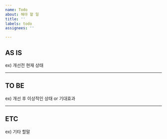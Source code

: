 ```yaml
---
name: Todo
about: 해야 할 일
title: ''
labels: todo
assignees: ''

---
```


## **AS IS**

ex) 개선전 현재 상태

---

## **TO BE**

ex) 개선 후 이상적인 상태 or 기대효과

--- 

## **ETC**

ex) 기타 할말
